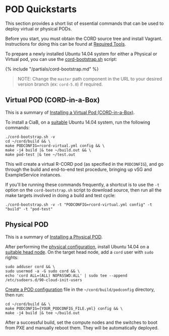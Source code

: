 # POD Quickstarts

This section provides a short list of essential commands that can be used to
deploy virtual or physical PODs.

Before you start, you must obtain the CORD source tree and install Vagrant.
Instructions for doing this can be found at [Required
Tools](install.md#required-tools).

To prepare a newly installed Ubuntu 14.04 system for either a Physical or
Virtual pod, you can use the
[cord-bootstrap.sh](install.html#cord-bootstrapsh-script) script:

{% include "/partials/cord-bootstrap.md" %}

> NOTE: Change the `master` path component in the URL to your desired version
> branch (ex: `cord-5.0`) if required.

## Virtual POD (CORD-in-a-Box)

This is a summary of [Installing a Virtual Pod
(CORD-in-a-Box)](install_virtual.md).

To install a CiaB, on a [suitable](#target-server-requirements) Ubuntu 14.04
system, run the following commands:

```shell
./cord-bootstrap.sh -v
cd ~/cord/build && \
make PODCONFIG=rcord-virtual.yml config && \
make -j4 build |& tee ~/build.out && \
make pod-test |& tee ~/test.out
```

This will create a virtual R-CORD pod (as specified in the `PODCONFIG`), and go
through the build and end-to-end test procedure, bringing up vSG and
ExampleService instances.

If you'll be running these commands frequently, a shortcut is to use the `-t`
option on the `cord-bootstrap.sh` script to download source, then run all the
make targets involved in doing a build and test cycle:

```shell
./cord-bootstrap.sh -v -t "PODCONFIG=rcord-virtual.yml config" -t "build" -t "pod-test"
```

## Physical POD

This is a summary of  [Installing a Physical POD](install_physical.md).

After performing the [physical
configuration](install_physical.md#physical-configuration), install Ubuntu
14.04 on a [suitable head node](install_physical.md#detailed-requirements). On
the target head node, add a `cord` user with `sudo` rights:

```shell
sudo adduser cord && \
sudo usermod -a -G sudo cord && \
echo 'cord ALL=(ALL) NOPASSWD:ALL' | sudo tee --append /etc/sudoers.d/90-cloud-init-users
```

[Create a POD configuration](install.md#pod-config) file in the
`~/cord/build/podconfig` directory, then run:

```shell
cd ~/cord/build && \
make PODCONFIG={YOUR_PODCONFIG_FILE.yml} config && \
make -j4 build |& tee ~/build.out
```

After a successful build, set the compute nodes and the switches to boot from
PXE and manually reboot them. They will be automatically deployed.


